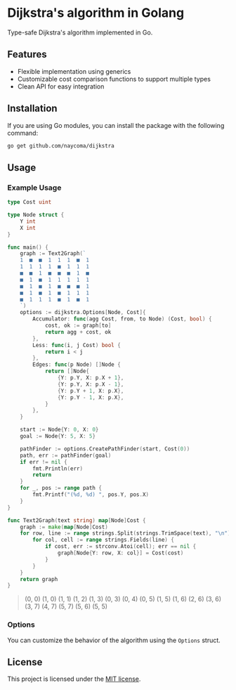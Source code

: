# Dijkstra's algorithm in Golang

Type-safe Dijkstra's algorithm implemented in Go.

## Features

- Flexible implementation using generics
- Customizable cost comparison functions to support multiple types
- Clean API for easy integration

## Installation

If you are using Go modules, you can install the package with the following
command:

```bash
go get github.com/naycoma/dijkstra
```

## Usage

### Example Usage

```go
type Cost uint

type Node struct {
	Y int
	X int
}

func main() {
	graph := Text2Graph(`
	1  ■  ■  1  1  1  ■  1 
	1  1  1  1  ■  1  1  1 
	■  ■  1  ■  ■  ■  1  ■ 
	■  1  ■  1  1  1  1  1 
	■  1  ■  1  ■  ■  ■  1 
	■  1  ■  1  ■  1  1  1 
	■  1  1  1  ■  1  ■  1 
	`)
	options := dijkstra.Options[Node, Cost]{
		Accumulator: func(agg Cost, from, to Node) (Cost, bool) {
			cost, ok := graph[to]
			return agg + cost, ok
		},
		Less: func(i, j Cost) bool {
			return i < j
		},
		Edges: func(p Node) []Node {
			return []Node{
				{Y: p.Y, X: p.X + 1},
				{Y: p.Y, X: p.X - 1},
				{Y: p.Y + 1, X: p.X},
				{Y: p.Y - 1, X: p.X},
			}
		},
	}

	start := Node{Y: 0, X: 0}
	goal := Node{Y: 5, X: 5}

	pathFinder := options.CreatePathFinder(start, Cost(0))
	path, err := pathFinder(goal)
	if err != nil {
		fmt.Println(err)
		return
	}
	for _, pos := range path {
		fmt.Printf("(%d, %d) ", pos.Y, pos.X)
	}
}

func Text2Graph(text string) map[Node]Cost {
	graph := make(map[Node]Cost)
	for row, line := range strings.Split(strings.TrimSpace(text), "\n") {
		for col, cell := range strings.Fields(line) {
			if cost, err := strconv.Atoi(cell); err == nil {
				graph[Node{Y: row, X: col}] = Cost(cost)
			}
		}
	}
	return graph
}
```

> (0, 0) (1, 0) (1, 1) (1, 2) (1, 3) (0, 3) (0, 4) (0, 5) (1, 5) (1, 6) (2, 6) (3, 6) (3, 7) (4, 7) (5, 7) (5, 6) (5, 5)


### Options

You can customize the behavior of the algorithm using the `Options` struct.

## License

This project is licensed under the [MIT license](LICENSE).
